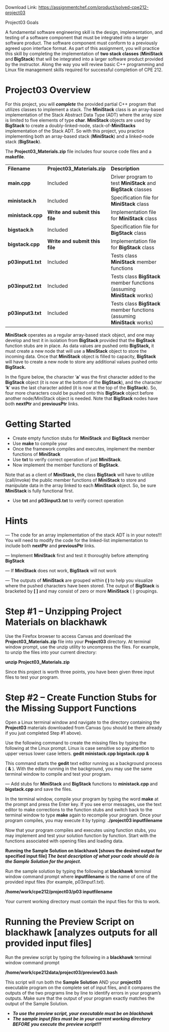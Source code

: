 Download Link: https://assignmentchef.com/product/solved-cpe212-project03
<br>



Project03 Goals

A          fundamental  software         engineering    skill     is         the      design,            implementation,        and      testing of         a software         component     that     must   be        integrated      into     a          larger  software         product.                      The     software component     must   conform          to         a          previously      agreed upon   interface         format.            As        part     of         this assignment,    you      will      practice          this      skill     by        completing     the      implementation         of         <strong>two     stack  classes </strong>(<strong>MiniStack    </strong>and<strong>      </strong><strong>BigStack</strong>)       that     will      be        integrated      into     a          larger  software         product          provided        by the      instructor.                  Along  the      way     you      will      review basic   C++     programming and      Linux  file       management skills   required         for       successful       completion     of         CPE     212.

<h1>Project03 Overview</h1>

For      this      project,           you      will      <strong><em>complete</em></strong>        the      provided        partial C++     program         that     utilizes            classes to implement     a          stack.              The     <strong>MiniStack</strong>      class    is         an        array-based   implementation         of         the      Stack Abstract          Data    Type   (ADT) where the      array   size     is         limited            to         five      elements        of         type    <strong>char</strong>.<strong>   MiniStack      </strong>objects            are      used    by<strong>        BigStack</strong>        to         create a          doubly-linked-node, stack-of-<strong>MiniStacks</strong> implementation         of         the      Stack   ADT.                            So        with    this      project,           you      practice          implementing both an        array-based   stack   (<strong>MiniStack</strong>)   and      a          linked-node   stack   (<strong>BigStack</strong>).

The      <strong>Project03_Materials.zip</strong>     file       includes          four     source code    files     and      a          <strong>makefile</strong>.

<table width="735">

 <tbody>

  <tr>

   <td width="110"><strong>Filename                  </strong></td>

   <td width="191"><strong>Project03_Materials.zip                  </strong></td>

   <td width="433"><strong>Description         </strong></td>

  </tr>

  <tr>

   <td width="110"><strong>main.cpp                  </strong></td>

   <td width="191">Included</td>

   <td width="433">Driver    program                  to              test          <strong>MiniStack</strong>             and                  <strong>BigStack                </strong>classes</td>

  </tr>

  <tr>

   <td width="110"><strong>ministack.h                  </strong></td>

   <td width="191">Included<strong>                 </strong></td>

   <td width="433">Specification         file            for            <strong>MiniStack</strong>             class</td>

  </tr>

  <tr>

   <td width="110"><strong>ministack.cpp                  </strong></td>

   <td width="191"><strong>Write     and          submit  this                  file</strong></td>

   <td width="433">Implementation  file            for            <strong>MiniStack</strong>             class</td>

  </tr>

  <tr>

   <td width="110"><strong>bigstack.h                  </strong></td>

   <td width="191">Included</td>

   <td width="433">Specification         file            for            <strong>BigStack</strong>                class</td>

  </tr>

  <tr>

   <td width="110"><strong>bigstack.cpp                  </strong></td>

   <td width="191"><strong>Write     and          submit  this                  file</strong></td>

   <td width="433">Implementation  file            for            <strong>BigStack</strong>                class</td>

  </tr>

  <tr>

   <td width="110"><strong>p03input1.txt                  </strong></td>

   <td width="191">Included</td>

   <td width="433">Tests       class        <strong>MiniStack</strong>             member                  functions</td>

  </tr>

  <tr>

   <td width="110"><strong>p03input2.txt</strong><strong>                  </strong></td>

   <td width="191">Included</td>

   <td width="433">Tests       class        <strong>BigStack</strong>                member                  functions                  (assuming              <strong>MiniStack</strong>             works)</td>

  </tr>

  <tr>

   <td width="110"><strong>p03input3.txt</strong><strong>                  </strong></td>

   <td width="191">Included</td>

   <td width="433">Tests       class        <strong>BigStack</strong>                member                  functions                  (assuming              <strong>MiniStack</strong>             works)</td>

  </tr>

 </tbody>

</table>

<strong>MiniStack      </strong>operates         as        a          regular            array-based   stack   object, and      one      may     develop          and      test      it in         isolation         from    <strong>BigStack</strong>        provided        that     the      <strong>BigStack</strong>        function          stubs   are      in         place.              As data     values are      pushed           onto    <strong>BigStack,</strong>       it          must   create a          new     node   that     will      use      a          <strong>MiniStack</strong> object  to         store   the      incoming        data.                Once   that     <strong>MiniStack</strong>      object  is         filled   to         capacity,         <strong>BigStack</strong> will      have    to         create a          new     node   to         store   any      additional       values pushed           onto    <strong>BigStack.                   </strong>

In         the      figure  below, the      character        ‘<strong>a</strong>’        was     the      first     character        added to         the      <strong>BigStack</strong>        object  (it is         now     at         the      bottom            of         the      <strong>BigStack</strong>),      and      the      character        ‘<strong>k</strong>’        was     the      last      character added (it        is         now     at         the      top      of         the      <strong>BigStack</strong>).                  So,       four     more   characters      could   be pushed           onto    this      <strong>BigStack</strong>        object  before another           node/MiniStack         object  is         needed.                       Note    that <strong>BigStack</strong>        nodes  have    both    <strong>nextPtr</strong>          and      <strong>previousPtr</strong>  links.

<strong> </strong>

<h1>Getting Started</h1>

<ul>

 <li>Create empty function stubs   for       <strong>MiniStack</strong>      and      <strong>BigStack</strong>        member</li>

 <li>Use <strong>make</strong>  to         compile          your</li>

 <li>Once the      framework     compiles         and      executes,        implement     the      member          functions        of         <strong>MiniStack</strong></li>

 <li>Use <strong>txt</strong>           to         verify  correct            operation       of         just      <strong>MiniStack</strong>.</li>

 <li>Now implement     the      member          functions        of         <strong>BigStack</strong>.</li>

</ul>

Note    that     as        a          client  of         <strong>MiniStack,     </strong>the      class    <strong>BigStack</strong>        will      have    to         utilize (call/invoke)  the            public member          functions        of         <strong>MiniStack</strong>      to         store   and      manipulate     data     in         the      array            linked to         each    <strong>MiniStack      </strong>object.             So,       be        sure    <strong>MiniStack      </strong>is         fully    functional       first.

<ul>

 <li>Use <strong>txt</strong>           and      <strong>p03input3.txt</strong>           to         verify  correct            operation</li>

</ul>

<h1>Hints</h1>

—   The     code    for       an        array   implementation         of         the      stack   ADT    is         in         your    notes!!!                             You     will      need    to         modify            the      code    for       the      linked-list       implementation         to         include           both      <strong>nextPtr</strong>          and      <strong>previousPtr</strong>  links.

—   Implement     <strong>MiniStack</strong>      first     and      test      it          thoroughly     before attempting     <strong>BigStack</strong>

—   If         <strong>MiniStack</strong>      does    not      work,  <strong>BigStack</strong>        will      not      work

—   The     outputs           of         <strong>MiniStack      </strong>are      grouped          within<strong> (          )          </strong>to         help     you      visualize         where the      pushed           characters      have    been    stored.            The     output of         <strong>BigStack</strong>        is         bracketed       by                    <strong>[                           ]                </strong>                  and      may     consist            of         zero    or        more   <strong>MiniStack      </strong>(          )          groupings.

<h1>Step #1 – Unzipping Project Materials on blackhawk</h1>

Use      the      Firefox            browser          to         access Canvas            and      download       the      <strong>Project03_Materials.zip</strong>     file       into your    <strong>Project03</strong>      directory.                   At        terminal         window          prompt,          use      the      unzip  utility  to uncompress   the      files.                For      example,         to         unzip  the      files     into     your    current           directory:

<strong>unzip  Project03_Materials.zip </strong>

Since   this      project            is         worth  three   points, you      have    been    given   three   input   files     to         test      your    program.

<h1>Step #2 – Create Function Stubs for the Missing Support Functions</h1>

Open   a          Linux  terminal         window          and      navigate         to         the      directory        containing      the      <strong>Project03</strong> materials        downloaded   from    Canvas            (you    should be        there   already           if          you      just      completed      Step    #1 above).

Use      the      following        command       to         create the      missing           files     by        typing the      following        at         the Linux  prompt.                      Linux  is         case     sensitive         so        pay      attention        to         upper  versus lower  case     letters. <strong>gedit                           ministack.cpp                      bigstack.cpp             &amp;         </strong>

This     command       starts  the      <strong>gedit</strong>   text     editor  running          as        a          background    process           (          <strong>&amp;</strong>         ).          With    the      editor  running          in         the      background,   you      may     use      the      same   terminal         window          to compile          and      test      your    program.

—          Add     stubs   for       <strong>MiniStack</strong>      and      <strong>BigStack</strong>        functions        to         <strong>ministack.cpp          </strong>and      <strong>bigstack.cpp </strong>and      save the      files.

In         the      terminal         window,         compile          your    program         by        typing the      word   <strong>make</strong>  at         the      prompt and      press   the      Enter   key.                 If         you      see      error   messages,       use      the      text     editor  to         make   corrections to         the      function          stubs   and      switch back    to         the      terminal         window          to         type    <strong>make</strong>  again   to recompile       your    program.                    Once   your    program         compiles,        you      may     execute           it          by        typing:                                                             <strong>./project03   inputfilename       </strong>

Now    that     your    program         compiles         and      executes         using   function          stubs,  you      may     implement     and      test your    solution          function          by        function.                     Start    with    the      functions        associated      with    opening          files and      loading           data.

<strong>Running the Sample Solution on blackhawk [shows the desired output for specified input file] </strong><strong><em>The    best     description    of what   your    code    should            do        is         the      Sample           Solution         for       the      project.</em></strong>

Run     the      sample            solution          by        typing the      following        at         <strong>blackhawk</strong>    terminal         window          command prompt           where <strong>inputfilename</strong>     is         the      name   of         one      of         the      provided        input   files     (for     example, p03input1.txt).

<strong>/home/work/cpe212/project03/p03   inputfilename </strong>

Your    current           working          directory        must   contain           the      input   files     for       this      to         work.

<h1>Running the Preview Script on blackhawk [analyzes outputs for all provided input files]</h1>

Run     the      preview          script  by        typing the      following        in         a          <strong>blackhawk</strong>    terminal         window          command prompt

<strong>/home/work/cpe212data/project03/preview03.bash         </strong>

This     script  will      run      both    the      <strong>Sample           Solution</strong>         AND    your    <strong>project03</strong>      executable      program         on        the complete        set       of         input   files,    and      it          compares       the      outputs           of         the      two     programs       line      by line      to         identify           errors in         your    program’s      outputs.                      Make   sure    that     the      output of         your program         exactly            matches          the      output of         the      Sample           Solution.

<ul>

 <li><strong><em>To use      the      preview          script, your    executable     must   be        on       blackhawk</em></strong><strong><em>    </em></strong></li>

 <li><strong><em>The sample           input  files     must   be        in        your    current          working         directory       BEFORE          you execute          the      preview          script!!!</em></strong></li>

</ul>